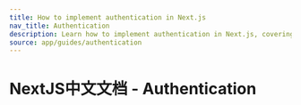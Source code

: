 ```yaml
---
title: How to implement authentication in Next.js
nav_title: Authentication
description: Learn how to implement authentication in Next.js, covering best practices, securing routes, authorization techniques, and session management.
source: app/guides/authentication
---
```


# NextJS中文文档 - Authentication
